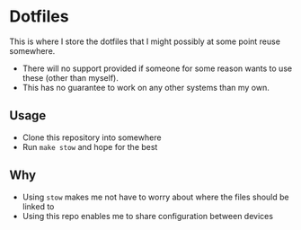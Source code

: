 # Dotfiles

This is where I store the dotfiles that I might possibly at some point reuse somewhere.

- There will no support provided if someone for some reason wants to use these (other than myself).
- This has no guarantee to work on any other systems than my own.

## Usage

- Clone this repository into somewhere
- Run `make stow` and hope for the best

## Why

- Using `stow` makes me not have to worry about where the files should be linked to
- Using this repo enables me to share configuration between devices
